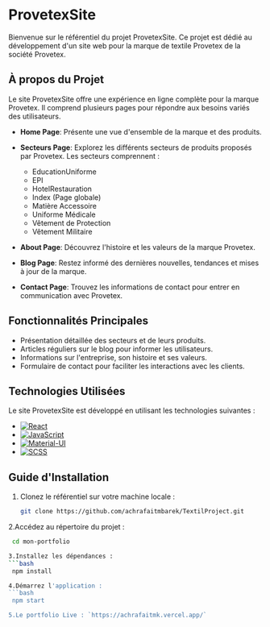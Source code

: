 # ProvetexSite

Bienvenue sur le référentiel du projet ProvetexSite. Ce projet est dédié au développement d'un site web pour la marque de textile Provetex de la société Provetex.

## À propos du Projet

Le site ProvetexSite offre une expérience en ligne complète pour la marque Provetex. Il comprend plusieurs pages pour répondre aux besoins variés des utilisateurs.

- **Home Page**: Présente une vue d'ensemble de la marque et des produits.

- **Secteurs Page**: Explorez les différents secteurs de produits proposés par Provetex. Les secteurs comprennent :
  - EducationUniforme
  - EPI
  - HotelRestauration
  - Index (Page globale)
  - Matière Accessoire
  - Uniforme Médicale
  - Vêtement de Protection
  - Vêtement Militaire

- **About Page**: Découvrez l'histoire et les valeurs de la marque Provetex.

- **Blog Page**: Restez informé des dernières nouvelles, tendances et mises à jour de la marque.

- **Contact Page**: Trouvez les informations de contact pour entrer en communication avec Provetex.

## Fonctionnalités Principales

- Présentation détaillée des secteurs et de leurs produits.
- Articles réguliers sur le blog pour informer les utilisateurs.
- Informations sur l'entreprise, son histoire et ses valeurs.
- Formulaire de contact pour faciliter les interactions avec les clients.

## Technologies Utilisées

Le site ProvetexSite est développé en utilisant les technologies suivantes :

- [![React](https://img.shields.io/badge/React-61DAFB?style=for-the-badge&logo=react&logoColor=white)](https://reactjs.org/)
- [![JavaScript](https://img.shields.io/badge/JavaScript-F7DF1E?style=for-the-badge&logo=javascript&logoColor=black)](https://developer.mozilla.org/en-US/docs/Web/JavaScript)
- [![Material-UI](https://img.shields.io/badge/Material--UI-0081CB?style=for-the-badge&logo=material-ui&logoColor=white)](https://material-ui.com/)
- [![SCSS](https://img.shields.io/badge/SCSS-CC6699?style=for-the-badge&logo=sass&logoColor=white)](https://sass-lang.com/)


## Guide d'Installation

1. Clonez le référentiel sur votre machine locale :
   ```bash
   git clone https://github.com/achrafaitmbarek/TextilProject.git

2.Accédez au répertoire du projet :
  ```bash
   cd mon-portfolio 

3.Installez les dépendances :
  ```bash
   npm install

4.Démarrez l'application :
  ```bash 
   npm start

5.Le portfolio Live : `https://achrafaitmk.vercel.app/`